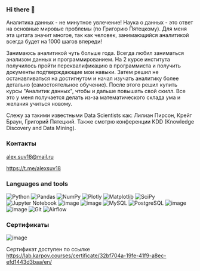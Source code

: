 ### Hi there 👋
Аналитика данных - не минутное увлечение! Наука о данных - это ответ на основные мировые проблемы (по Григорию Пятецкому). Для меня эта цитата значит многое, так как человек, занимающийся аналитикой всегда будет на 1000 шагов впереди!

Занимаюсь аналитикой чуть больше года. Всегда любил заниматься анализом данных и программированием. На 2 курсе института получилось пройти переквалификацию в программиста и получить документы подтверждающие мои навыки. Затем решил не останавливаться на достигнутом и начал изучать аналитику более детально (самостоятельное обучение). После этого решил купить курсы "Аналитик данных", чтобы и дальше повышать свой скилл. Все это у меня получается делать из-за математического склада ума и желания учиться новому.

Слежу за такими известными Data Scientists как:
Лилиан Пирсон, Крейг Браун, Григорий Пятецкий. Также смотрю конференции KDD (Knowledge Discovery and Data Mining).

### Контакты
alex.suv18@mail.ru

https://t.me/alexsuv18
### Languages and tools
![Python](https://img.shields.io/badge/python-3670A0?style=for-the-badge&logo=python&logoColor=ffdd54)
![Pandas](https://img.shields.io/badge/pandas-%23150458.svg?style=for-the-badge&logo=pandas&logoColor=white)
![NumPy](https://img.shields.io/badge/numpy-%23013243.svg?style=for-the-badge&logo=numpy&logoColor=white)
![Plotly](https://img.shields.io/badge/Plotly-%233F4F75.svg?style=for-the-badge&logo=plotly&logoColor=white)
![Matplotlib](https://img.shields.io/badge/Matplotlib-%23ffffff.svg?style=for-the-badge&logo=Matplotlib&logoColor=black)
![SciPy](https://img.shields.io/badge/SciPy-%230C55A5.svg?style=for-the-badge&logo=scipy&logoColor=%white)
![Jupyter Notebook](https://img.shields.io/badge/jupyter-%23FA0F00.svg?style=for-the-badge&logo=jupyter&logoColor=white)
![image](https://github.com/a-lilya/a-lilya/assets/160621194/b31940bf-cccc-43ee-b49a-9bd2e51fb332)
![image](https://github.com/a-lilya/a-lilya/assets/160621194/74562c66-ac07-4948-9ba1-e18c3e1129a8)
![MySQL](https://img.shields.io/badge/mysql-%2300f.svg?style=for-the-badge&logo=mysql&logoColor=white)
![PostgreSQL](https://img.shields.io/badge/PostgreSQL-316192?style=for-the-badge&logo=postgresql&logoColor=white)
![image](https://github.com/a-lilya/a-lilya/assets/160621194/0f4de5a1-ebe0-48a9-a5cf-aa61f7547b10)
![image](https://github.com/a-lilya/a-lilya/assets/160621194/087054a8-93f4-4777-95e2-00e1ae24ac9b)
![Git](https://img.shields.io/badge/git-%23F05033.svg?style=for-the-badge&logo=git&logoColor=white)
![Airflow](https://img.shields.io/badge/Airflow-017CEE?style=for-the-badge&logo=Apache%20Airflow&logoColor=white)
### Сертификаты
![image](https://github.com/alexsuv18/alexsuv18/assets/162590946/d727cdcf-38af-4106-a7d1-c0036a1958ae)

Сертификат доступен по ссылке https://lab.karpov.courses/certificate/32bf704a-19fe-41f9-a8ec-efd1443d3baa/en/

<!--
**alexsuv18/alexsuv18** is a ✨ _special_ ✨ repository because its `README.md` (this file) appears on your GitHub profile.

Here are some ideas to get you started:

- 🔭 I’m currently working on ...
- 🌱 I’m currently learning ...
- 👯 I’m looking to collaborate on ...
- 🤔 I’m looking for help with ...
- 💬 Ask me about ...
- 📫 How to reach me: ...
- 😄 Pronouns: ...
- ⚡ Fun fact: ...
-->
